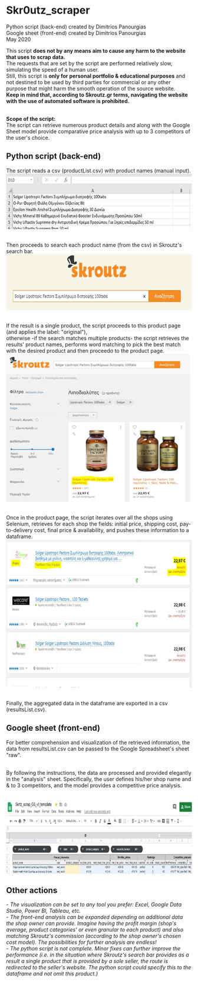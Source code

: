 # Skr0utz_scraper
Python script (back-end) created by Dimitrios Panourgias
<br/> Google sheet (front-end) created by Dimitrios Panourgias
<br/> May 2020

This script **does not by any means aim
to cause any harm to the website
that uses to scrap data.** <br/> The
requests that are set by the script are performed
relatively slow, simulating the speed of a human user.
<br/> Still, this script is **only for personal portfolio & educational purposes** and not destined to be used by third parties for commercial or any other purpose that might harm the smooth operation of the source website.
<br/> **Keep in mind that, according to Skroutz.gr terms, navigating the website with the use of automated software is prohibited.**

<br/> **Scope of the script:**
<br/> The script can retrieve numerous product details and along with the Google Sheet model provide comparative price analysis with up to 3 competitors of the user's choice.

## Python script (back-end) 
The script reads a csv (productList.csv) with product names (manual input). 
<img src="https://github.com/dpan331/Skr0utz_scraper/blob/master/skrtz_img/productsList.JPG" height="150" width="600">

<br/> Then proceeds to search each product name (from the csv) in Skroutz's search bar. 
<img src="https://github.com/dpan331/Skr0utz_scraper/blob/master/skrtz_img/productSearchBar.JPG" height="150" width="600">

<br/> If the result is a single product, the script proceeds to this product page (and applies the label: "original"),
<br/> otherwise -if the search matches multiple products- the script retrieves the results' product names, performs word matching to pick the best match with the desired product and then proceedσ to the product page.
<img src="https://github.com/dpan331/Skr0utz_scraper/blob/master/skrtz_img/bestMatch.JPG" height="400" width="500">

<br/> Once in the product page, the script iterates over all the shops using Selenium, retrieves for each shop the fields: initial price, shipping cost, pay-to-delivery cost, final price & availability, and pushes these information to a dataframe.
<img src="https://github.com/dpan331/Skr0utz_scraper/blob/master/skrtz_img/fetchData.JPG" height="400" width="600">

<br/> Finally, the aggregated data in the dataframe are exported in a csv (resultsList.csv).
<br/> 

## Google sheet (front-end)
For better comprehension and visualization of the retrieved information, the data from resultsList.csv can be passed to the Google Spreadsheet's sheet "raw".

<br/> By following the instructions, the data are processed and provided elegantly in the "analysis" sheet. Specifically, the user defines his/her shop name and & to 3 competitors, and the model provides a competitive price analysis.

<br/> <img src="https://github.com/dpan331/Skr0utz_scraper/blob/master/skrtz_img/googleSheetSkroutz.JPG" height="200" width="6800">



## Other actions
*- The visualization can be set to any tool you prefer: Excel, Google Data Studio, Power BI, Tableau, etc.*
<br/> *- The front-end analysis can be expanded depending on additional data the shop owner can provide. Imagine having the profit margin (shop's average, product categories' or even granular to each product) and also matching Skroutz's commission (according to the shop owner's chosen cost model). The possibilities for further analysis are endless!*
<br/> *- The python script is not complete. Minor fixes can further improve the performance (i.e. in the situation where Skroutz's search bar provides as a result a single product that is provided by a sole seller, the route is redirected to the seller's website. The python script could specify this to the dataframe and not omit this product.)*

